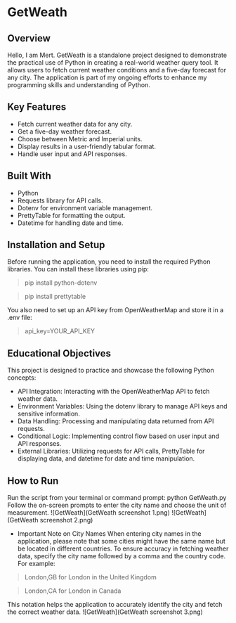 # GetWeath
## Overview
Hello, I am Mert. GetWeath is a standalone project designed to demonstrate the practical use of Python in creating a real-world weather query tool. It allows users to fetch current weather conditions and a five-day forecast for any city. The application is part of my ongoing efforts to enhance my programming skills and understanding of Python.

## Key Features
* Fetch current weather data for any city.
* Get a five-day weather forecast.
* Choose between Metric and Imperial units.
* Display results in a user-friendly tabular format.
* Handle user input and API responses.
## Built With
* Python
* Requests library for API calls.
* Dotenv for environment variable management.
* PrettyTable for formatting the output.
* Datetime for handling date and time.
  
## Installation and Setup
Before running the application, you need to install the required Python libraries. You can install these libraries using pip:

> pip install python-dotenv

> pip install prettytable

You also need to set up an API key from OpenWeatherMap and store it in a .env file:
> api_key=YOUR_API_KEY

## Educational Objectives
This project is designed to practice and showcase the following Python concepts:

* API Integration: Interacting with the OpenWeatherMap API to fetch weather data.
* Environment Variables: Using the dotenv library to manage API keys and sensitive information.
* Data Handling: Processing and manipulating data returned from API requests.
* Conditional Logic: Implementing control flow based on user input and API responses.
* External Libraries: Utilizing requests for API calls, PrettyTable for displaying data, and datetime for date and time manipulation.
  
## How to Run
Run the script from your terminal or command prompt:
python GetWeath.py
Follow the on-screen prompts to enter the city name and choose the unit of measurement.
![GetWeath](GetWeath screenshot 1.png)
![GetWeath](GetWeath screenshot 2.png)
* Important Note on City Names
When entering city names in the application, please note that some cities might have the same name but be located in different countries. To ensure accuracy in fetching weather data, specify the city name followed by a comma and the country code. For example:

> London,GB for London in the United Kingdom

> London,CA for London in Canada

This notation helps the application to accurately identify the city and fetch the correct weather data.
![GetWeath](GetWeath screenshot 3.png)
